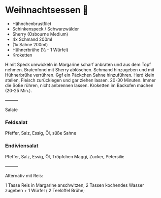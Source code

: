 # Weihnachtsessen 🌟

- Hähnchenbrustfilet
- Schinkenspeck / Schwarzwälder
- Sherry (Osbourne Medium)
- 4x Schmand 200ml
- (1x Sahne 200ml)
- Hühnerbrühe (½ - 1 Würfel)
- Kroketten

H mit Speck umwickeln in Margarine scharf anbraten und aus dem Topf nehmen. Bratenfond mit Sherry ablöschen. Schmand hinzugeben und mit Hühnerbrühe verrühren. Ggf ein Päckchen Sahne hinzuführen. Herd klein stellen, Fleisch zurücklegen und gar ziehen lassen. 20-30 Minuten. Immer die Soße rühren, nicht anbrennen lassen. Kroketten im Backofen machen (20-25 Min.).

———

Salate

### Feldsalat
Pfeffer, Salz, Essig, Öl, süße Sahne

### Endiviensalat 
Pfeffer, Salz, Essig, Öl, Tröpfchen Maggi, Zucker, Petersilie

———

Alternativ mit Reis:

1 Tasse Reis in Margarine anschwitzen, 2 Tassen kochendes Wasser zugeben + 1 Würfel / 2 Teelöffel Brühe;
